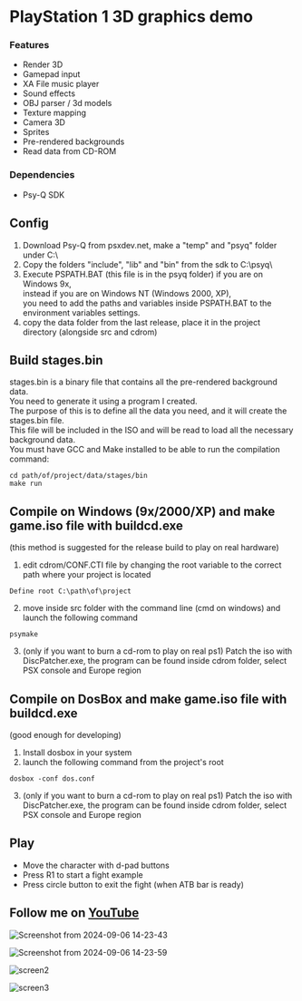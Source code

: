 # PlayStation 1 3D graphics demo

### Features

- Render 3D
- Gamepad input
- XA File music player
- Sound effects
- OBJ parser / 3d models
- Texture mapping
- Camera 3D
- Sprites
- Pre-rendered backgrounds
- Read data from CD-ROM

### Dependencies
- Psy-Q SDK

## Config
  1. Download Psy-Q from psxdev.net, make a "temp" and "psyq" folder under C:\ 
  2. Copy the folders "include", "lib" and "bin" from the sdk to C:\psyq\
  3. Execute PSPATH.BAT (this file is in the psyq folder) if you are on Windows 9x,  
     instead if you are on Windows NT (Windows 2000, XP),  
     you need to add the paths and variables inside PSPATH.BAT to the environment variables settings.
  4. copy the data folder from the last release, place it in the project directory (alongside src and cdrom)

## Build stages.bin
  stages.bin is a binary file that contains all the pre-rendered background data.  
  You need to generate it using a program I created.  
  The purpose of this is to define all the data you need, and it will create the stages.bin file.  
  This file will be included in the ISO and will be read to load all the necessary background data.  
  You must have GCC and Make installed to be able to run the compilation command:
  ```console
  cd path/of/project/data/stages/bin
  make run
  ```

## Compile on Windows (9x/2000/XP) and make game.iso file with buildcd.exe
  (this method is suggested for the release build to play on real hardware)
  1. edit cdrom/CONF.CTI file by changing the root variable to the correct path where your project is located
  ```console
  Define root C:\path\of\project
  ```
  2. move inside src folder with the command line (cmd on windows) and launch the following command
  ```console
  psymake
  ```
  3. (only if you want to burn a cd-rom to play on real ps1) Patch the iso with DiscPatcher.exe, the program can be found inside cdrom folder, select PSX console and Europe region

## Compile on DosBox and make game.iso file with buildcd.exe
  (good enough for developing)
  1. Install dosbox in your system
  2. launch the following command from the project's root 
  ```console
  dosbox -conf dos.conf
  ```
  3. (only if you want to burn a cd-rom to play on real ps1) Patch the iso with DiscPatcher.exe, the program can be found inside cdrom folder, select PSX console and Europe region

## Play 
  - Move the character with d-pad buttons
  - Press R1 to start a fight example
  - Press circle button to exit the fight (when ATB bar is ready)

## Follow me on [YouTube](https://www.youtube.com/@FabioPallini88) 

![Screenshot from 2024-09-06 14-23-43](https://github.com/user-attachments/assets/e36a3d23-df61-4aab-bec0-6a5f0675e954)  

![Screenshot from 2024-09-06 14-23-59](https://github.com/user-attachments/assets/a7098b3c-293a-4b67-9a71-7cd460ceaa79)  

![screen2](https://github.com/fabiopallini/ps1-graphics-demo/assets/8449266/77b52bce-f75b-4441-b541-32a624763b7d)  

![screen3](https://user-images.githubusercontent.com/8449266/84420744-c4da7600-ac1a-11ea-90af-86e16c00ec95.gif)
